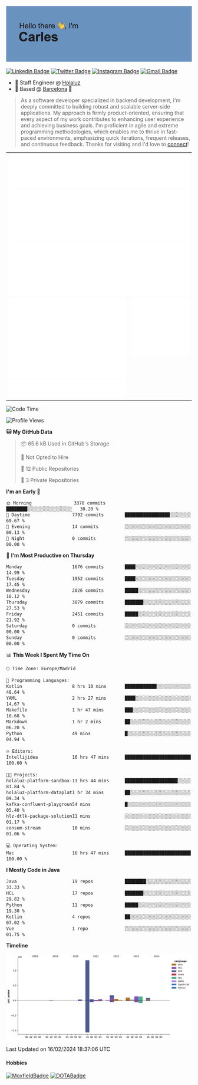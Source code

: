 <img src="header.png" alt="header">

[![Linkedin Badge](https://img.shields.io/badge/-cdespona-blue?style=flat&logo=Linkedin&logoColor=white&link=https://www.linkedin.com/in/carles-david-espona-casas-56219b11/)](https://www.linkedin.com/in/carles-david-espona-casas-56219b11/)
[![Twitter Badge](https://img.shields.io/badge/-@__cdespona-1ca0f1?style=flat&labelColor=1ca0f1&logo=twitter&logoColor=white&link=https://twitter.com/CDEspona)](https://twitter.com/CDEspona)
[![Instagram Badge](https://img.shields.io/badge/-@__cdespona-purple?style=flat&logo=instagram&logoColor=white&link=https://www.instagram.com/cdespona/)](https://www.instagram.com/cdespona/)
[![Gmail Badge](https://img.shields.io/badge/-cdespona-c14438?style=flat&logo=Gmail&logoColor=white&link=mailto:cdespona@gmail.com)](mailto:cdespona@gmail.com)

* 🔭 Staff Engineer @ [Holaluz](https://holaluz.com)
* 🏡 Based @ [Barcelona](https://www.google.es/maps/place/Barcelona) 💜

> As a software developer specialized in backend development, I'm deeply committed to building robust and scalable server-side applications. My approach is firmly product-oriented, ensuring that every aspect of my work contributes to enhancing user experience and achieving business goals. I'm proficient in agile and extreme programming methodologies, which enables me to thrive in fast-paced environments, emphasizing quick iterations, frequent releases, and continuous feedback. Thanks for visiting and I'd love to [connect](https://www.linkedin.com/in/carles-david-espona-casas-56219b11/)!

<table style="border-collapse: collapse; border: none;"> 
  <tbody>
  <tr style="border: none;">
    <td colspan="2" style="border: none; vertical-align: top;">
      <img src="summary.svg" alt="summary">
      <img src="activity-community.svg" alt="act-comm">
      <img src="repositories.svg" alt="repo">
    </td>
  </tr>
  <tr>
    <td style="border: none; vertical-align: top;">
      <img src="metrics.plugin.isocalendar.fullyear.svg" alt="calendar">
      <img src="topics.svg" alt="topics">
    </td>
    <td style="border: none; vertical-align: top;">
      <img src="achievements.svg" alt="achievements">
    </td>
  </tr>
  </tbody>
</table>

<!--START_SECTION:waka-->
![Code Time](http://img.shields.io/badge/Code%20Time-35%20hrs%2012%20mins-blue)

![Profile Views](http://img.shields.io/badge/Profile%20Views-0-blue)

**🐱 My GitHub Data** 

> 📦 65.6 kB Used in GitHub's Storage 
 > 
> 🚫 Not Opted to Hire
 > 
> 📜 12 Public Repositories 
 > 
> 🔑 3 Private Repositories 
 > 
**I'm an Early 🐤** 

```text
🌞 Morning                3378 commits        ████████░░░░░░░░░░░░░░░░░   30.20 % 
🌆 Daytime                7792 commits        █████████████████░░░░░░░░   69.67 % 
🌃 Evening                14 commits          ░░░░░░░░░░░░░░░░░░░░░░░░░   00.13 % 
🌙 Night                  0 commits           ░░░░░░░░░░░░░░░░░░░░░░░░░   00.00 % 
```
📅 **I'm Most Productive on Thursday** 

```text
Monday                   1676 commits        ████░░░░░░░░░░░░░░░░░░░░░   14.99 % 
Tuesday                  1952 commits        ████░░░░░░░░░░░░░░░░░░░░░   17.45 % 
Wednesday                2026 commits        █████░░░░░░░░░░░░░░░░░░░░   18.12 % 
Thursday                 3079 commits        ███████░░░░░░░░░░░░░░░░░░   27.53 % 
Friday                   2451 commits        █████░░░░░░░░░░░░░░░░░░░░   21.92 % 
Saturday                 0 commits           ░░░░░░░░░░░░░░░░░░░░░░░░░   00.00 % 
Sunday                   0 commits           ░░░░░░░░░░░░░░░░░░░░░░░░░   00.00 % 
```


📊 **This Week I Spent My Time On** 

```text
🕑︎ Time Zone: Europe/Madrid

💬 Programming Languages: 
Kotlin                   8 hrs 10 mins       ████████████░░░░░░░░░░░░░   48.64 % 
YAML                     2 hrs 27 mins       ████░░░░░░░░░░░░░░░░░░░░░   14.67 % 
Makefile                 1 hr 47 mins        ███░░░░░░░░░░░░░░░░░░░░░░   10.68 % 
Markdown                 1 hr 2 mins         ██░░░░░░░░░░░░░░░░░░░░░░░   06.20 % 
Python                   49 mins             █░░░░░░░░░░░░░░░░░░░░░░░░   04.94 % 

🔥 Editors: 
Intellijidea             16 hrs 47 mins      █████████████████████████   100.00 % 

🐱‍💻 Projects: 
holaluz-platform-sandbox-13 hrs 44 mins      ████████████████████░░░░░   81.84 % 
holaluz-platform-dataplat1 hr 34 mins        ██░░░░░░░░░░░░░░░░░░░░░░░   09.34 % 
kafka-confluent-playgroun54 mins             █░░░░░░░░░░░░░░░░░░░░░░░░   05.40 % 
hlz-dtlk-package-solution11 mins             ░░░░░░░░░░░░░░░░░░░░░░░░░   01.17 % 
consum-stream            10 mins             ░░░░░░░░░░░░░░░░░░░░░░░░░   01.06 % 

💻 Operating System: 
Mac                      16 hrs 47 mins      █████████████████████████   100.00 % 
```

**I Mostly Code in Java** 

```text
Java                     19 repos            ████████░░░░░░░░░░░░░░░░░   33.33 % 
HCL                      17 repos            ███████░░░░░░░░░░░░░░░░░░   29.82 % 
Python                   11 repos            █████░░░░░░░░░░░░░░░░░░░░   19.30 % 
Kotlin                   4 repos             ██░░░░░░░░░░░░░░░░░░░░░░░   07.02 % 
Vue                      1 repo              ░░░░░░░░░░░░░░░░░░░░░░░░░   01.75 % 
```



**Timeline**

![Lines of Code chart](https://raw.githubusercontent.com/cdespona/cdespona/main/assets/bar_graph.png)


 Last Updated on 16/02/2024 18:37:06 UTC
<!--END_SECTION:waka-->

#### Hobbies
[![MoxfieldBadge](https://img.shields.io/badge/MTG%20Commander-Cdespona-8A2BE2)](https://www.moxfield.com/users/Cdespona)
[![DOTABadge](https://img.shields.io/badge/DOTA2-GRV-red)](https://es.dotabuff.com/players/63807915)
